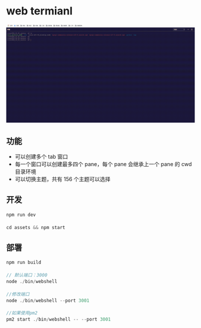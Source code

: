 # web termianl

![GitHub Logo](webshell.gif)

## 功能

-   可以创建多个 tab 窗口
-   每一个窗口可以创建最多四个 pane，每个 pane 会继承上一个 pane 的 cwd 目录环境
-   可以切换主题，共有 156 个主题可以选择

## 开发

```js
npm run dev

cd assets && npm start
```

## 部署

```js
npm run build

// 默认端口：3000
node ./bin/webshell

//修改端口
node ./bin/webshell --port 3001

//如果使用pm2
pm2 start ./bin/webshell -- --port 3001
```
